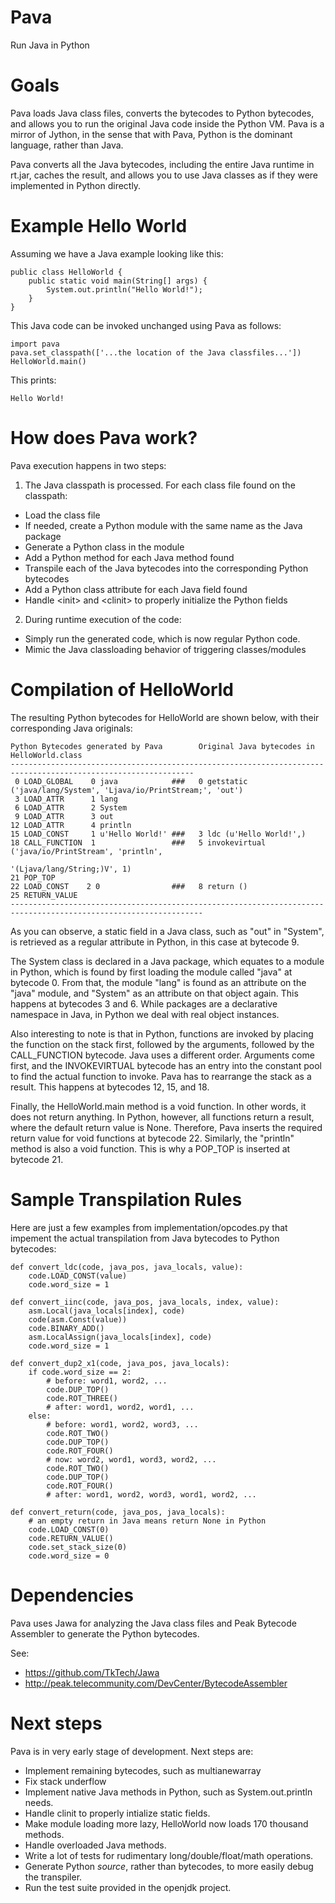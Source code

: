 # Pava
Run Java in Python

# Goals
Pava loads Java class files, converts the bytecodes to Python bytecodes,
and allows you to run the original Java code inside the Python VM.
Pava is a mirror of Jython, in the sense that with Pava, Python is the dominant language,
rather than Java.

Pava converts all the Java bytecodes, including the entire Java runtime in rt.jar,
caches the result, and allows you to use Java classes as if they were implemented in
Python directly.

# Example Hello World
Assuming we have a Java example looking like this:

    public class HelloWorld {
        public static void main(String[] args) {
            System.out.println("Hello World!");
        }
    }
    
This Java code can be invoked unchanged using Pava as follows:

    import pava
    pava.set_classpath(['...the location of the Java classfiles...'])
    HelloWorld.main()
    
This prints:

    Hello World!
    
# How does Pava work?

Pava execution happens in two steps:
1. The Java classpath is processed. For each class file found on the classpath:
  * Load the class file
  * If needed, create a Python module with the same name as the Java package
  * Generate a Python class in the module
  * Add a Python method for each Java method found
  * Transpile each of the Java bytecodes into the corresponding Python bytecodes
  * Add a Python class attribute for each Java field found
  * Handle &lt;init&gt; and &lt;clinit&gt; to properly initialize the Python fields
2. During runtime execution of the code:
  * Simply run the generated code, which is now regular Python code.
  * Mimic the Java classloading behavior of triggering classes/modules
 
# Compilation of HelloWorld

The resulting Python bytecodes for HelloWorld are shown below, with their corresponding
Java originals:

    Python Bytecodes generated by Pava        Original Java bytecodes in HelloWorld.class
    ---------------------------------------------------------------------------------------------------------------
     0 LOAD_GLOBAL    0 java            ###   0 getstatic ('java/lang/System', 'Ljava/io/PrintStream;', 'out')
     3 LOAD_ATTR      1 lang
     6 LOAD_ATTR      2 System
     9 LOAD_ATTR      3 out
    12 LOAD_ATTR      4 println
    15 LOAD_CONST     1 u'Hello World!' ###   3 ldc (u'Hello World!',)
    18 CALL_FUNCTION  1                 ###   5 invokevirtual ('java/io/PrintStream', 'println', 
                                                                                         '(Ljava/lang/String;)V', 1)
    21 POP_TOP
    22 LOAD_CONST    2 0                ###   8 return ()
    25 RETURN_VALUE
    -----------------------------------------------------------------------------------------------------------------

As you can observe, a static field in a Java class, such as "out" in "System", is retrieved
as a regular attribute in Python, in this case at bytecode 9.

The System class is declared in a Java package, which equates
to a module in Python, which is found by first loading the module called "java" at bytecode 0.
From that, the module "lang" is found as an attribute on the "java" module, and "System" as an
attribute on that object again. This happens at bytecodes 3 and 6. While packages are a
declarative namespace in Java, in Python we deal with real object instances.

Also interesting to note is that in Python, functions are invoked by placing the function
on the stack first, followed by the arguments, followed by the CALL_FUNCTION bytecode. Java
uses a different order. Arguments come first, and the INVOKEVIRTUAL bytecode has an entry
into the constant pool to find the actual function to invoke. Pava has to rearrange the
stack as a result. This happens at bytecodes 12, 15, and 18.

Finally, the HelloWorld.main method is a void function. In other words, it does not return
anything. In Python, however, all functions return a result, where the default return
value is None. Therefore, Pava inserts the required return value for void functions
at bytecode 22. Similarly, the "println" method is also a void function.
This is why a POP_TOP is inserted at bytecode 21.

# Sample Transpilation Rules

Here are just a few examples from implementation/opcodes.py that impement the actual
transpilation from Java bytecodes to Python bytecodes:

    def convert_ldc(code, java_pos, java_locals, value):
        code.LOAD_CONST(value)
        code.word_size = 1
        
    def convert_iinc(code, java_pos, java_locals, index, value):
        asm.Local(java_locals[index], code)
        code(asm.Const(value))
        code.BINARY_ADD()
        asm.LocalAssign(java_locals[index], code)
        code.word_size = 1
       
    def convert_dup2_x1(code, java_pos, java_locals):
        if code.word_size == 2:
            # before: word1, word2, ...
            code.DUP_TOP()
            code.ROT_THREE()
            # after: word1, word2, word1, ...
        else:
            # before: word1, word2, word3, ...
            code.ROT_TWO()
            code.DUP_TOP()
            code.ROT_FOUR()
            # now: word2, word1, word3, word2, ...
            code.ROT_TWO()
            code.DUP_TOP()
            code.ROT_FOUR()
            # after: word1, word2, word3, word1, word2, ...
     
    def convert_return(code, java_pos, java_locals):
        # an empty return in Java means return None in Python
        code.LOAD_CONST(0)
        code.RETURN_VALUE()
        code.set_stack_size(0)
        code.word_size = 0

# Dependencies

Pava uses Jawa for analyzing the Java class files and Peak Bytecode Assembler to
generate the Python bytecodes.

See:
* https://github.com/TkTech/Jawa
* http://peak.telecommunity.com/DevCenter/BytecodeAssembler

# Next steps
Pava is in very early stage of development. Next steps are:

- Implement remaining bytecodes, such as multianewarray
- Fix stack underflow
- Implement native Java methods in Python, such as System.out.println needs.
- Handle clinit to properly intialize static fields.
- Make module loading more lazy, HelloWorld now loads 170 thousand methods.
- Handle overloaded Java methods.
- Write a lot of tests for rudimentary long/double/float/math operations.
- Generate Python *source*, rather than bytecodes, to more easily debug the transpiler.
- Run the test suite provided in the openjdk project.
